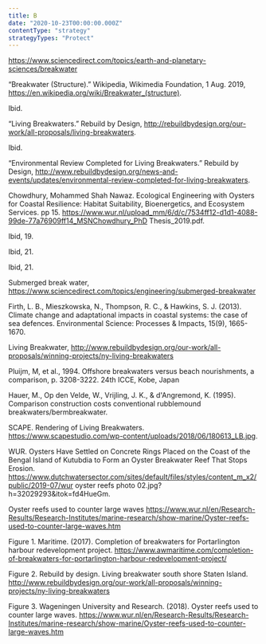```yaml
---
title: B
date: "2020-10-23T00:00:00.000Z"
contentType: "strategy"
strategyTypes: "Protect"
---
```


<!-- Regular citations -->
[^1]:
  https://www.sciencedirect.com/topics/earth-and-planetary-sciences/breakwater
[^2]:
  “Breakwater (Structure).” Wikipedia, Wikimedia Foundation, 1 Aug. 2019, https://en.wikipedia.org/wiki/Breakwater_(structure).  
[^3]:
  Ibid. 
[^4]:
  “Living Breakwaters.” Rebuild by Design, http://rebuildbydesign.org/our-work/all-proposals/living-breakwaters.
[^5]:
  Ibid.
[^6]:
  “Environmental Review Completed for Living Breakwaters.” Rebuild by Design, http://www.rebuildbydesign.org/news-and-events/updates/environmental-review-completed-for-living-breakwaters.
[^7]:
  Chowdhury, Mohammed Shah Nawaz. Ecological Engineering with Oysters for Coastal Resilience: Habitat Suitability, Bioenergetics, and Ecosystem Services. pp 15. https://www.wur.nl/upload_mm/6/d/c/7534ff12-d1d1-4088-99de-77a76909ff14_MSNChowdhury_PhD Thesis_2019.pdf.
[^8]:
  Ibid, 19.
[^9]:
  Ibid, 21.
[^10]:
  Ibid, 21.
[^11]:
  Submerged break water, https://www.sciencedirect.com/topics/engineering/submerged-breakwater
[^12]:
  Firth, L. B., Mieszkowska, N., Thompson, R. C., & Hawkins, S. J. (2013). Climate change and adaptational impacts in coastal systems: the case of sea defences. Environmental Science: Processes & Impacts, 15(9), 1665-1670.
[^13]:
  Living Breakwater, http://www.rebuildbydesign.org/our-work/all-proposals/winning-projects/ny-living-breakwaters
[^14]:
  Pluijm, M, et al., 1994. Offshore breakwaters versus beach nourishments, a comparison, p. 3208-3222. 24th ICCE, Kobe, Japan
[^15]:
  Hauer, M., Op den Velde, W., Vrijling, J. K., & d'Angremond, K. (1995). Comparison construction costs conventional rubblemound breakwaters/bermbreakwater.


<!-- Images -->

[^i1]:
  SCAPE. Rendering of Living Breakwaters. https://www.scapestudio.com/wp-content/uploads/2018/06/180613_LB.jpg.  
[^i2]:
  WUR. Oysters Have Settled on Concrete Rings Placed on the Coast of the Bengal Island of Kutubdia to Form an Oyster Breakwater Reef That Stops Erosion. https://www.dutchwatersector.com/sites/default/files/styles/content_m_x2/public/2019-07/wur oyster reefs photo 02.jpg?h=32029293&itok=fd4HueGm.
[^i3]:
  Oyster reefs used to counter large waves https://www.wur.nl/en/Research-Results/Research-Institutes/marine-research/show-marine/Oyster-reefs-used-to-counter-large-waves.htm
[^i4]:
  Figure 1. Maritime. (2017). Completion of breakwaters for Portarlington harbour redevelopment project. https://www.awmaritime.com/completion-of-breakwaters-for-portarlington-harbour-redevelopment-project/
[^i5]:
  Figure 2. Rebuild by design. Living breakwater south shore Staten Island. http://www.rebuildbydesign.org/our-work/all-proposals/winning-projects/ny-living-breakwaters
[^i6]:
  Figure 3. Wageningen University and Research. (2018). Oyster reefs used to counter large waves. https://www.wur.nl/en/Research-Results/Research-Institutes/marine-research/show-marine/Oyster-reefs-used-to-counter-large-waves.htm
